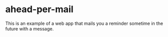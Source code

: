 # ahead-per-mail
This is an example of a web app that mails you a reminder sometime in the future with a message.
